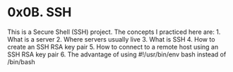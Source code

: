 <h1>0x0B. SSH</h1>
This is a Secure Shell (SSH) project. The concepts I practiced here are:
1. What is a server
2. Where servers usually live
3. What is SSH
4. How to create an SSH RSA key pair
5. How to connect to a remote host using an SSH RSA key pair
6. The advantage of using #!/usr/bin/env bash instead of /bin/bash
